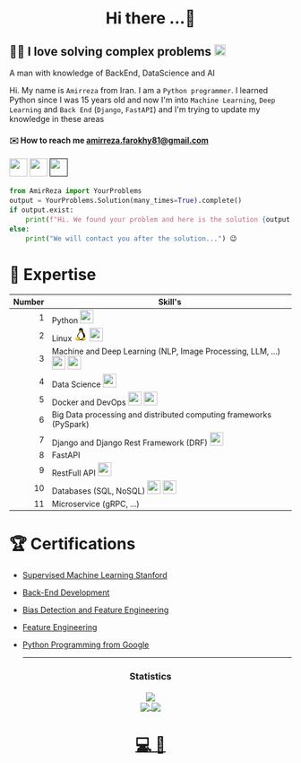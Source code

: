 <h1 align="center"> Hi there ...🤙 </h1>

## 👨‍💻 I love solving complex problems <img height="20" width="20" src="https://cdn.jsdelivr.net/gh/walkxcode/dashboard-icons/png/pikvm-light.png"/>
<p align="left">A man with knowledge of BackEnd, DataScience and AI</p>

Hi. My name is `Amirreza` from Iran. I am a `Python programmer`. I learned Python since I was 15 years old and now I'm into `Machine Learning`, `Deep Learning` and `Back End` (`Django`, `FastAPI`) and I'm trying to update my knowledge in these areas

#### ✉️ How to reach me amirreza.farokhy81@gmail.com
[<img height="32" width="32" src="https://cdn.jsdelivr.net/gh/walkxcode/dashboard-icons/png/linkedin.png" />](https://www.linkedin.com/in/amirreza-farokhy-a30491236/)   [<img height="32" width="32" src="https://camo.githubusercontent.com/251fdadcd76010fb798ad0e57f1953a0e2f4c4b68a84b791c10ae1c1fc49e3bf/68747470733a2f2f6564656e742e6769746875622e696f2f537570657254696e7949636f6e732f696d616765732f7376672f737461636b6f766572666c6f772e737667"/>](https://stackoverflow.com/users/22301128/amirreza-farokhy)   [<img height="32" width="32" src=""/>]()

```python 
from AmirReza import YourProblems
output = YourProblems.Solution(many_times=True).complete()
if output.exist:
    print(f"Hi. We found your problem and here is the solution {output.solutions}.") 😏
else:
    print("We will contact you after the solution...") 😉
```

# 🔭 Expertise
| Number | Skill's |
|------:|---------------|
|      1|    Python <img height="24" width="24" src="https://cdn.jsdelivr.net/gh/walkxcode/dashboard-icons/png/python.png"/>  | 
|      2|    Linux <img height="24" width="24" src="https://raw.githubusercontent.com/devicons/devicon/master/icons/linux/linux-original.svg"/> <img height="24" width="24" src="https://cdn.jsdelivr.net/gh/walkxcode/dashboard-icons/png/ubuntu.png" /> | 
|      3|   Machine and Deep Learning (NLP, Image Processing, LLM, ...)  <img height="24" width="24" src="https://camo.githubusercontent.com/2d609418566a429782a470abad1fb6aa1c4f1311a139c0c98fddf16b05bfacc2/68747470733a2f2f7777772e766563746f726c6f676f2e7a6f6e652f6c6f676f732f6f70656e63762f6f70656e63762d69636f6e2e737667" />  <img height="24" width="24" src="https://camo.githubusercontent.com/ff289b3202a175e29eeb8e0c9b2afef137773988608573990e299dffa3b1365f/68747470733a2f2f6564656e742e6769746875622e696f2f537570657254696e7949636f6e732f696d616765732f7376672f636f6c61626f7261746f72792e737667"/>  |
|      4| Data Science  <img  height="24" width="24" src="https://cdn.jsdelivr.net/gh/walkxcode/dashboard-icons/png/jupyter.png"/> |
|      5|     Docker and DevOps   <img height="24" width="24" src="https://camo.githubusercontent.com/fcafa5ebc1f5f789ae7d012a3ecd8fe7bda49516591caf7c37698f764165d880/68747470733a2f2f7777772e766563746f726c6f676f2e7a6f6e652f6c6f676f732f6769742d73636d2f6769742d73636d2d69636f6e2e737667" />    <img height="24" width="24" src="https://cdn.jsdelivr.net/gh/walkxcode/dashboard-icons/png/docker-moby.png" />     |
|      6|      Big Data processing and distributed computing frameworks (PySpark)     |
|      7|        Django and Django Rest Framework (DRF)  <img  height="24" width="24" src="https://user-images.githubusercontent.com/29748439/177030588-a1916efd-384b-439a-9b30-24dd24dd48b6.png" />     |
|      8|      FastAPI         |
|      9|        RestFull API   <img height="24" width="24" src="https://camo.githubusercontent.com/a13ca5b988ada41839ebe4f88455e63419a1b56fcb5eda207794cd1649a61d2c/68747470733a2f2f7777772e766563746f726c6f676f2e7a6f6e652f6c6f676f732f676574706f73746d616e2f676574706f73746d616e2d69636f6e2e737667" />   |
|      10|        Databases (SQL, NoSQL) <img height="24" width="24" src="https://camo.githubusercontent.com/f878cb7f5415d3e19a0ddb5a5f9cb4d4f5a045addc9dd8f516488093b5a403d9/68747470733a2f2f6564656e742e6769746875622e696f2f537570657254696e7949636f6e732f696d616765732f7376672f6d6f6e676f64622e737667" />   <img height="24" width="24" src="https://user-images.githubusercontent.com/24623425/36042969-f87531d4-0d8a-11e8-9dee-e87ab8c6a9e3.png" />      |
|      11|        Microservice (gRPC, ...)       |


# 🏆 Certifications
* [Supervised Machine Learning Stanford](https://www.coursera.org/account/accomplishments/verify/NK9UKJFNMQJH)

* [Back-End Development](https://www.coursera.org/account/accomplishments/certificate/NCJJZXURBKNN)

* [Bias Detection and Feature Engineering](https://www.coursera.org/account/accomplishments/verify/4ZXEQKYY3LFT)

* [Feature Engineering](https://www.coursera.org/account/accomplishments/verify/AXX4LJG6KR24)

* [Python Programming from Google](https://www.coursera.org/account/accomplishments/verify/JBVH9SNUGV72)


  ____

<h3 align="center">Statistics</h3>
<div align="center">
<a href="https://github.com/amirrezafarokhy">
<div><img align="center" src="http://github-profile-summary-cards.vercel.app/api/cards/profile-details?username=amirrezafarokhy&theme=github_dark" height="180em" /></div>
<img align="center" src="http://github-profile-summary-cards.vercel.app/api/cards/most-commit-language?username=amirrezafarokhy&theme=github_dark" height="180em" />
<img align="center" src="http://github-profile-summary-cards.vercel.app/api/cards/repos-per-language?username=amirrezafarokhy&theme=github_dark" height="180em" />
</div>
</div>

<h1 align="center"> 💻  🥷 </h1>

